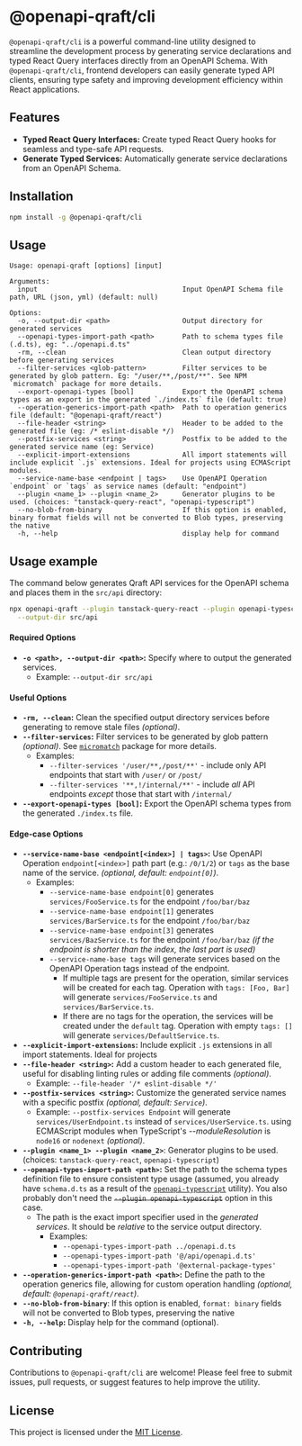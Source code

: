 # @openapi-qraft/cli

`@openapi-qraft/cli` is a powerful command-line utility designed to streamline the development process by generating
service declarations and typed React Query interfaces directly from an OpenAPI Schema. With `@openapi-qraft/cli`,
frontend developers can easily generate typed API clients, ensuring type safety and improving development efficiency
within React applications.

## Features

- **Typed React Query Interfaces:** Create typed React Query hooks for seamless and type-safe API requests.
- **Generate Typed Services:** Automatically generate service declarations from an OpenAPI Schema.

## Installation

```bash
npm install -g @openapi-qraft/cli
```

## Usage

```
Usage: openapi-qraft [options] [input]

Arguments:
  input                                    Input OpenAPI Schema file path, URL (json, yml) (default: null)

Options:
  -o, --output-dir <path>                  Output directory for generated services
  --openapi-types-import-path <path>       Path to schema types file (.d.ts), eg: "../openapi.d.ts"
  -rm, --clean                             Clean output directory before generating services
  --filter-services <glob-pattern>         Filter services to be generated by glob pattern. Eg: "/user/**,/post/**". See NPM `micromatch` package for more details.
  --export-openapi-types [bool]            Export the OpenAPI schema types as an export in the generated `./index.ts` file (default: true)
  --operation-generics-import-path <path>  Path to operation generics file (default: "@openapi-qraft/react")
  --file-header <string>                   Header to be added to the generated file (eg: /* eslint-disable */)
  --postfix-services <string>              Postfix to be added to the generated service name (eg: Service)
  --explicit-import-extensions             All import statements will include explicit `.js` extensions. Ideal for projects using ECMAScript modules.
  --service-name-base <endpoint | tags>    Use OpenAPI Operation `endpoint` or `tags` as service names (default: "endpoint")
  --plugin <name_1> --plugin <name_2>      Generator plugins to be used. (choices: "tanstack-query-react", "openapi-typescript")
  --no-blob-from-binary                    If this option is enabled, binary format fields will not be converted to Blob types, preserving the native
  -h, --help                               display help for command
```

## Usage example

The command below generates Qraft API services for the OpenAPI schema and places them in the `src/api` directory:

```bash npm2yarn
npx openapi-qraft --plugin tanstack-query-react --plugin openapi-typescript https://raw.githubusercontent.com/swagger-api/swagger-petstore/master/src/main/resources/openapi.yaml \
  --output-dir src/api
```

#### Required Options

- **`-o <path>, --output-dir <path>`:** Specify where to output the generated services.
  - Example: `--output-dir src/api`

#### Useful Options

- **`-rm, --clean`:** Clean the specified output directory services before generating to remove stale files _(optional)_.
- **`--filter-services`:** Filter services to be generated by glob pattern _(optional)_. See [`micromatch`](https://github.com/micromatch/micromatch)
  package for more details.
  - Examples:
    - `--filter-services '/user/**,/post/**'` - include only API endpoints that start with `/user/` or `/post/`
    - `--filter-services '**,!/internal/**'` - include _all_ API endpoints _except_ those that start with `/internal/`
- **`--export-openapi-types [bool]`:** Export the OpenAPI schema types from the generated `./index.ts` file.

#### Edge-case Options

- **`--service-name-base <endpoint[<index>] | tags>`:** Use OpenAPI Operation `endpoint[<index>]` path part (e.g.: `/0/1/2`) or `tags` as the base name of the service. _(optional, default: `endpoint[0]`)_.
  - Examples:
    - `--service-name-base endpoint[0]` generates `services/FooService.ts` for the endpoint `/foo/bar/baz`
    - `--service-name-base endpoint[1]` generates `services/BarService.ts` for the endpoint `/foo/bar/baz`
    - `--service-name-base endpoint[3]` generates `services/BazService.ts` for the endpoint `/foo/bar/baz` _(if the endpoint is shorter than the index, the last part is used)_
    - `--service-name-base tags` will generate services based on the OpenAPI Operation tags instead of the endpoint.
      - If multiple tags are present for the operation, similar services will be created for each tag. Operation with `tags: [Foo, Bar]` will generate `services/FooService.ts` and `services/BarService.ts`.
      - If there are no tags for the operation, the services will be created under the `default` tag. Operation with empty `tags: []` will generate `services/DefaultService.ts`.
- **`--explicit-import-extensions`:** Include explicit `.js` extensions in all import statements. Ideal for projects
- **`--file-header <string>`:** Add a custom header to each generated file, useful for disabling linting rules or adding file
  comments _(optional)_.
  - Example: `--file-header '/* eslint-disable */'`
- **`--postfix-services <string>`:** Customize the generated service names with a specific postfix _(optional, default: `Service`)_.
  - Example: `--postfix-services Endpoint` will generate `services/UserEndpoint.ts` instead of `services/UserService.ts`.
    using ECMAScript modules when TypeScript's _--moduleResolution_ is `node16` or `nodenext` _(optional)_.
- **`--plugin <name_1> --plugin <name_2>`**: Generator plugins to be used. (choices: `tanstack-query-react`, `openapi-typescript`)
- **`--openapi-types-import-path <path>`:** Set the path to the schema types definition file to ensure consistent type
  usage (assumed, you already have `schema.d.ts` as a result of the [`openapi-typescript`](https://github.com/drwpow/openapi-typescript) utility). You also probably
  don't need the ~~`--plugin openapi-typescript`~~ option in this case.
  - The path is the exact import specifier used in the _generated services_. It should be _relative_ to the service
    output directory.
    - Examples:
      - `--openapi-types-import-path ../openapi.d.ts`
      - `--openapi-types-import-path '@/api/openapi.d.ts'`
      - `--openapi-types-import-path '@external-package-types'`
- **`--operation-generics-import-path <path>`:** Define the path to the operation generics file, allowing for custom
  operation handling _(optional, default: `@openapi-qraft/react`)_.
- **`--no-blob-from-binary`**: If this option is enabled, `format: binary` fields will not be converted to Blob types, preserving the native
- **`-h, --help`:** Display help for the command (optional).

## Contributing

Contributions to `@openapi-qraft/cli` are welcome! Please feel free to submit issues, pull requests, or suggest features
to help improve the utility.

## License

This project is licensed under the [MIT License](https://opensource.org/license/mit/).
